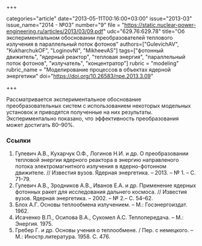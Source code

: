 +++

categories="article"
date="2013-05-11T00:16:00+03:00"
issue="2013-03"
issue_name="2014 - №03"
number="9"
file = "https://static.nuclear-power-engineering.ru/articles/2013/03/09.pdf"
udc="629.76:629.78"
title="Об экспериментальном обосновании преобразователей теплового излучения в параллельный поток фотонов"
authors=["GulevichAV", "KukharchukOF", "LoginovNI", "MikheevAS"]
tags=["фотонный движитель", "ядерный реактор", "тепловая энергия", "параллельный поток фотонов", "излучатель", "концентратор"]
rubric = "modeling"
rubric_name = "Моделирование процессов в объектах ядерной энергетики"
doi="https://doi.org/10.26583/npe.2013.3.09"

+++

Рассматривается экспериментальное обоснование преобразовательных систем с использованием некоторых модельных установок и приводятся полученные на них результаты. Экспериментально показано, что эффективность преобразования может достигать 80–90%.

### Ссылки

1. Гулевич А.В., Кухарчук О.Ф., Логинов Н.И. и др. О преобразовании тепловой энергии ядерного реактора в энергию направленого потока электромагнитного излучения в ядерно-фотонном движителе. // Известия вузов. Ядерная энергетика. – 2013. – № 1. – С. 71–79.
2. Гулевич А.В., Зродников А.В., Иванов Е.А. и др. Применение ядерных фотонных ракет для исследования дальнего космоса. // Известия вузов. Ядерная энергетика. – 2002. – № 2.– С. 54–62.
3. Блох А.Г. Основы теплообмена излучением. – М.: Госэнергоиздат. 1962.
4. Исаченко В.П., Осипова В.А., Сукомел А.С. Теплопередача. – М.: Энергия. 1975.
5. Гребер Г. и др. Основы учения о теплообмене. / Пер. с немецкого. – М.: Иностр.литература. 1958. С. 476.